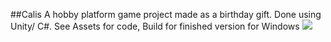 ##Calis
A hobby platform game project made as a birthday gift.
Done using Unity/ C#.
See Assets for code, Build for finished version for Windows
 ![](http://i.imgur.com/rTeeZqh.png?raw=true)

